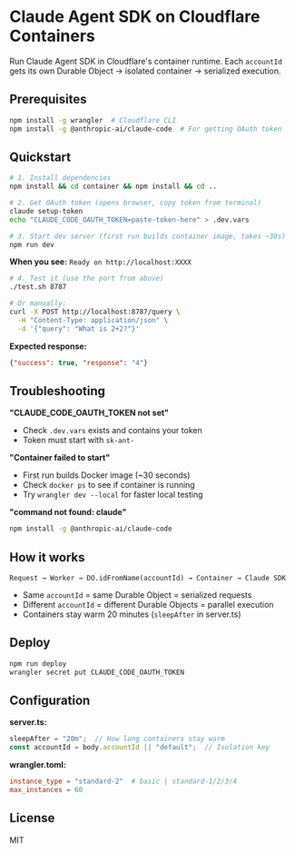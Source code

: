 # Claude Agent SDK on Cloudflare Containers

Run Claude Agent SDK in Cloudflare's container runtime. Each `accountId` gets its own Durable Object → isolated container → serialized execution.

## Prerequisites

```bash
npm install -g wrangler  # Cloudflare CLI
npm install -g @anthropic-ai/claude-code  # For getting OAuth token
```

## Quickstart

```bash
# 1. Install dependencies
npm install && cd container && npm install && cd ..

# 2. Get OAuth token (opens browser, copy token from terminal)
claude setup-token
echo "CLAUDE_CODE_OAUTH_TOKEN=paste-token-here" > .dev.vars

# 3. Start dev server (first run builds container image, takes ~30s)
npm run dev
```

**When you see:** `Ready on http://localhost:XXXX`

```bash
# 4. Test it (use the port from above)
./test.sh 8787

# Or manually:
curl -X POST http://localhost:8787/query \
  -H "Content-Type: application/json" \
  -d '{"query": "What is 2+2?"}'
```

**Expected response:**
```json
{"success": true, "response": "4"}
```

## Troubleshooting

**"CLAUDE_CODE_OAUTH_TOKEN not set"**
- Check `.dev.vars` exists and contains your token
- Token must start with `sk-ant-`

**"Container failed to start"**
- First run builds Docker image (~30 seconds)
- Check `docker ps` to see if container is running
- Try `wrangler dev --local` for faster local testing

**"command not found: claude"**
```bash
npm install -g @anthropic-ai/claude-code
```

## How it works

```
Request → Worker → DO.idFromName(accountId) → Container → Claude SDK
```

- Same `accountId` = same Durable Object = serialized requests
- Different `accountId` = different Durable Objects = parallel execution
- Containers stay warm 20 minutes (`sleepAfter` in server.ts)

## Deploy

```bash
npm run deploy
wrangler secret put CLAUDE_CODE_OAUTH_TOKEN
```

## Configuration

**server.ts:**
```typescript
sleepAfter = "20m";  // How long containers stay warm
const accountId = body.accountId || "default";  // Isolation key
```

**wrangler.toml:**
```toml
instance_type = "standard-2"  # basic | standard-1/2/3/4
max_instances = 60
```

## License

MIT
